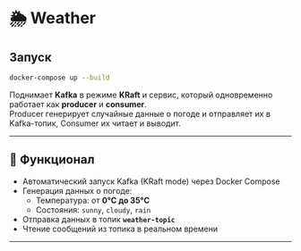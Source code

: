# 🌦️ Weather
## Запуск
```bash
docker-compose up --build
```


Поднимает **Kafka** в режиме **KRaft** и сервис, который одновременно работает как **producer** и **consumer**.  
Producer генерирует случайные данные о погоде и отправляет их в Kafka-топик, Consumer их читает и выводит.

---

## 📌 Функционал
- Автоматический запуск Kafka (KRaft mode) через Docker Compose
- Генерация данных о погоде:
    - Температура: от **0°C до 35°C**
    - Состояния: `sunny`, `cloudy`, `rain`
- Отправка данных в топик **`weather-topic`**
- Чтение сообщений из топика в реальном времени

---
